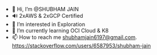 - 👋 Hi, I’m @SHUBHAM JAIN
- :loud_sound: 2xAWS & 2xGCP Certified 
- 👀 I’m interested in Exploration
- 🌱 I’m currently learning OCI Cloud & K8
- 📫 How to reach me shubhamjain6197@gmail.com. https://stackoverflow.com/users/6587953/shubham-jain

<!---
Shubhamjain6197/Shubhamjain6197 is a ✨ special ✨ repository because its `README.md` (this file) appears on your GitHub profile.
You can click the Preview link to take a look at your changes.
--->
